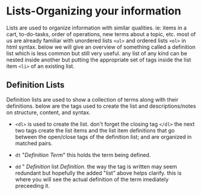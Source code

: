 # Lists-Organizing your information

Lists are used to organize information with similar qualities. ie: items in a cart, to-do-tasks, order of operations, new terms about a topic, etc. most of us are already familiar with unordered lists `<ul>` and ordered lists `<ol>` in html syntax. below we will give an overview of something called a definition list which is less common but still very useful. any list of any kind can be nested inside another but putting the appropriate set of tags inside the list item `<li>` of an existing list. 

## Definition Lists

Definition lists are used to show a collection of terms along with their definitions. below are the tags used to create the list and descriptions/notes on structure, content, and syntax. 

- `<dl>` is used to create the list. don't forget the closing tag `</dl>` the next two tags create the list items and the list item definitions that go between the open/close tags of the definition list; and are organized in matched pairs.

- ` dt ` "*Definition Term*" this holds the term being defined. 
- ` dd ` " *Definition* list *Definition*. the way the tag is written may seem redundant but hopefully the added "list" above helps clarify. this is where you will see the actual definition of the term imediately preceeding it. 
